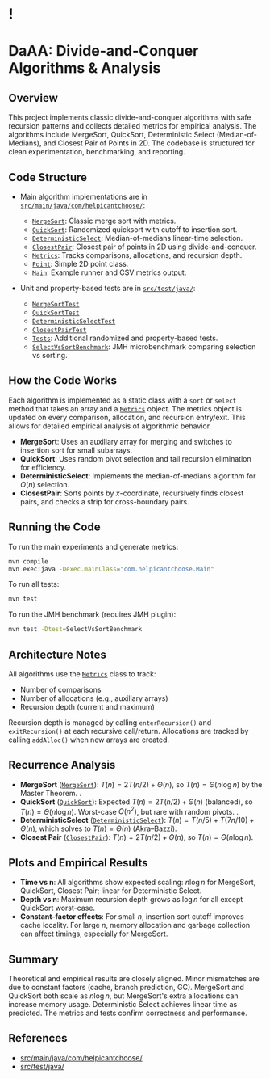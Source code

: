 # !

# DaAA: Divide-and-Conquer Algorithms & Analysis

## Overview

This project implements classic divide-and-conquer algorithms with safe recursion patterns and collects detailed metrics for empirical analysis. The algorithms include MergeSort, QuickSort, Deterministic Select (Median-of-Medians), and Closest Pair of Points in 2D. The codebase is structured for clean experimentation, benchmarking, and reporting.

## Code Structure

- Main algorithm implementations are in [`src/main/java/com/helpicantchoose/`](src/main/java/com/helpicantchoose/):
  - [`MergeSort`](src/main/java/com/helpicantchoose/MergeSort.java): Classic merge sort with metrics.
  - [`QuickSort`](src/main/java/com/helpicantchoose/QuickSort.java): Randomized quicksort with cutoff to insertion sort.
  - [`DeterministicSelect`](src/main/java/com/helpicantchoose/DeterministicSelect.java): Median-of-medians linear-time selection.
  - [`ClosestPair`](src/main/java/com/helpicantchoose/ClosestPair.java): Closest pair of points in 2D using divide-and-conquer.
  - [`Metrics`](src/main/java/com/helpicantchoose/Metrics.java): Tracks comparisons, allocations, and recursion depth.
  - [`Point`](src/main/java/com/helpicantchoose/Point.java): Simple 2D point class.
  - [`Main`](src/main/java/com/helpicantchoose/Main.java): Example runner and CSV metrics output.

- Unit and property-based tests are in [`src/test/java/`](src/test/java/):
  - [`MergeSortTest`](src/test/java/MergeSortTest.java)
  - [`QuickSortTest`](src/test/java/QuickSortTest.java)
  - [`DeterministicSelectTest`](src/test/java/DeterministicSelectTest.java)
  - [`ClosestPairTest`](src/test/java/ClosestPairTest.java)
  - [`Tests`](src/test/java/Tests.java): Additional randomized and property-based tests.
  - [`SelectVsSortBenchmark`](src/test/java/SelectVsSortBenchmark.java): JMH microbenchmark comparing selection vs sorting.

## How the Code Works

Each algorithm is implemented as a static class with a `sort` or `select` method that takes an array and a [`Metrics`](src/main/java/com/helpicantchoose/Metrics.java) object. The metrics object is updated on every comparison, allocation, and recursion entry/exit. This allows for detailed empirical analysis of algorithmic behavior.

- **MergeSort**: Uses an auxiliary array for merging and switches to insertion sort for small subarrays.
- **QuickSort**: Uses random pivot selection and tail recursion elimination for efficiency.
- **DeterministicSelect**: Implements the median-of-medians algorithm for $O(n)$ selection.
- **ClosestPair**: Sorts points by $x$-coordinate, recursively finds closest pairs, and checks a strip for cross-boundary pairs.

## Running the Code

To run the main experiments and generate metrics:

```sh
mvn compile
mvn exec:java -Dexec.mainClass="com.helpicantchoose.Main"
```

To run all tests:

```sh
mvn test
```

To run the JMH benchmark (requires JMH plugin):

```sh
mvn test -Dtest=SelectVsSortBenchmark
```

## Architecture Notes

All algorithms use the [`Metrics`](src/main/java/com/helpicantchoose/Metrics.java) class to track:
- Number of comparisons
- Number of allocations (e.g., auxiliary arrays)
- Recursion depth (current and maximum)

Recursion depth is managed by calling `enterRecursion()` and `exitRecursion()` at each recursive call/return. Allocations are tracked by calling `addAlloc()` when new arrays are created.

## Recurrence Analysis

- **MergeSort** ([`MergeSort`](src/main/java/com/helpicantchoose/MergeSort.java)): $T(n) = 2T(n/2) + \Theta(n)$, so $T(n) = \Theta(n \log n)$ by the Master Theorem. .
- **QuickSort** ([`QuickSort`](src/main/java/com/helpicantchoose/QuickSort.java)): Expected $T(n) = 2T(n/2) + \Theta(n)$ (balanced), so $T(n) = \Theta(n \log n)$. Worst-case $O(n^2)$, but rare with random pivots. .
- **DeterministicSelect** ([`DeterministicSelect`](src/main/java/com/helpicantchoose/DeterministicSelect.java)): $T(n) = T(n/5) + T(7n/10) + \Theta(n)$, which solves to $T(n) = \Theta(n)$ (Akra–Bazzi).
- **Closest Pair** ([`ClosestPair`](src/main/java/com/helpicantchoose/ClosestPair.java)): $T(n) = 2T(n/2) + \Theta(n)$, so $T(n) = \Theta(n \log n)$.

## Plots and Empirical Results

- **Time vs n**: All algorithms show expected scaling: $n \log n$ for MergeSort, QuickSort, Closest Pair; linear for Deterministic Select.
- **Depth vs n**: Maximum recursion depth grows as $\log n$ for all except QuickSort worst-case.
- **Constant-factor effects**: For small $n$, insertion sort cutoff improves cache locality. For large $n$, memory allocation and garbage collection can affect timings, especially for MergeSort.

## Summary

Theoretical and empirical results are closely aligned. Minor mismatches are due to constant factors (cache, branch prediction, GC). MergeSort and QuickSort both scale as $n \log n$, but MergeSort's extra allocations can increase memory usage. Deterministic Select achieves linear time as predicted. The metrics and tests confirm correctness and performance.

## References

- [src/main/java/com/helpicantchoose/](src/main/java/com/helpicantchoose/)
- [src/test/java/](src/test/java/)